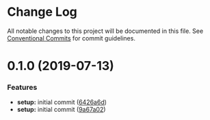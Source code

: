 # Change Log

All notable changes to this project will be documented in this file.
See [Conventional Commits](https://conventionalcommits.org) for commit guidelines.

# 0.1.0 (2019-07-13)


### Features

* **setup:** initial commit ([6426a6d](https://github.com/anuteja/ng-ui/commit/6426a6d))
* **setup:** initial commit ([9a67a02](https://github.com/anuteja/ng-ui/commit/9a67a02))
